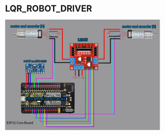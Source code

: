 # LQR_ROBOT_DRIVER
![gjkabc](https://github.com/werasaimon/LQR_ROBOT_DRIVER--MPU9250-/blob/main/img/connection_diagram.jpg)
